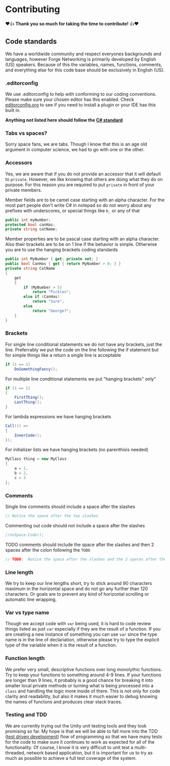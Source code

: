 # Contributing
:heart::+1: **Thank you so much for taking the time to contribute!** :+1::heart:

## Code standards
We have a worldwide community and respect everyones backgrounds and languages, however Forge Networking is primarily developed by English (US) speakers. Because of this the variables, names, functions, comments, and everything else for this code base should be exclusively in English (US).

### .editorconfig
We use .editorconfig to help with conforming to our coding conventions. Please make sure your chosen editor has this enabled. Check [editorconfig.org](https://editorconfig.org/#download) to see if you need to install a plugin or your IDE has this built in.

**Anything not listed here should follow the [C# standard](https://docs.microsoft.com/en-us/dotnet/standard/design-guidelines/naming-guidelines)**

### Tabs vs spaces?
Sorry space fans, we are tabs. Though I know that this is an age old argument in computer science, we had to go with one or the other.

### Accessors
Yes, we are aware that if you do not provide an accessor that it will default to `private`. However, we like knowing that others are doing what they do on purpose. For this reason you are required to put `private` in front of your private members.

Member fields are to be camel case starting with an alpha character. For the most part people don't write C# in notepad so do not worry about any prefixes with underscores, or special things like `b_` or any of that
```csharp
public int myNumber;
protected bool canHas;
private string catName;
```

Member properties are to be pascal case starting with an alpha character. Also their brackets are to be on 1 line if the behavior is simple. Otherwise you are to use the hanging brackets coding standards
```csharp
public int MyNumber { get; private set; }
public bool CanHas { get { return MyNumber > 0; } }
private string CatName
{
    get
    {
        if (MyNumber > 5)
            return "Pickles";
        else if (CanHas)
            return "Sure";
        else
            return "George?";
    }
}
```

### Brackets
For single line conditional statements we do not have any brackets, just the line. Preferrably we put the code on the line following the if statement but for simple things like a return a single line is acceptable
```csharp
if (1 == 1)
    DoSomethingFancy();
```

For multiple line conditional statements we put "hanging brackets" only"
```csharp
if (1 == 1)
{
    FirstThing();
    LastThing();
}
```

For lambda expressions we have hanging brackets
```csharp
Call(() =>
{
    InnerCode();
});
```

For initializer lists we have hanging brackets (no parenthisis needed)
```csharp
MyClass thing = new MyClass
{
    a = 1,
    b = 2,
    c = 3
};
```

### Comments
Single line comments should include a space after the slashes
```csharp
// Notice the space after the two slashes
```

Commenting out code should not include a space after the slashes
```csharp
//noSpace.Code();
```

TODO comments should include the space after the slashes and then 2 spaces after the colon following the `TODO`
```csharp
// TODO:  Notice the space after the slashes and the 2 spaces after the colon of todo
```

### Line length
We try to keep our line lengths short, try to stick around 90 characters maximum in the horizontal space and do not go any further than 120 characters. Or goals are to prevent any kind of horizontal scrolling or automatic line wrapping.

### Var vs type name
Though we accept code with `var` being used, it is hard to code review things listed as just `var` especially if they are the result of a function. If you are creating a new instance of something you can use `var` since the type name is in the line of declariation, otherwise please try to type the explicit type of the variable when it is the result of a function.

### Function length
We prefer very small, descriptive functions over long monolythic functions. Try to keep your functions to something around 4-9 lines. If your functions are longer than 9 lines, it probably is a good chance for breaking it into smaller local private methods or turning what is being processed into a `class` and handling the logic more inside of there. This is not only for code clarity and readability, but also it makes it much easier to debug knowing the names of functons and produces clear stack traces.

### Testing and TDD
We are currently trying out the Unity unit testing tools and they look promising so far. My hope is that we will be able to fall more into the TDD ([test driven development](https://en.wikipedia.org/wiki/Test-driven_development)) flow of programming so that we have many tests for the code to make sure it continues to work as expected for all of the functionality. Of course, I know it is very difficult to unit test a multi-threaded, network based application, but it is important for us to try as much as possible to achieve a full test coverage of the system.
